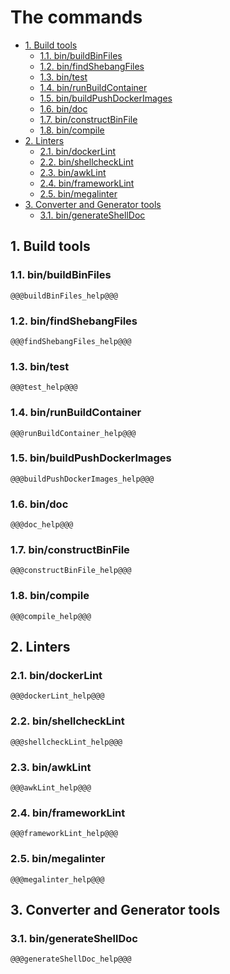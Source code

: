 # The commands

- [1. Build tools](#1-build-tools)
  - [1.1. bin/buildBinFiles](#11-binbuildbinfiles)
  - [1.2. bin/findShebangFiles](#12-binfindshebangfiles)
  - [1.3. bin/test](#13-bintest)
  - [1.4. bin/runBuildContainer](#14-binrunbuildcontainer)
  - [1.5. bin/buildPushDockerImages](#15-binbuildpushdockerimages)
  - [1.6. bin/doc](#16-bindoc)
  - [1.7. bin/constructBinFile](#17-binconstructbinfile)
  - [1.8. bin/compile](#18-bincompile)
- [2. Linters](#2-linters)
  - [2.1. bin/dockerLint](#21-bindockerlint)
  - [2.2. bin/shellcheckLint](#22-binshellchecklint)
  - [2.3. bin/awkLint](#23-binawklint)
  - [2.4. bin/frameworkLint](#24-binframeworklint)
  - [2.5. bin/megalinter](#25-binmegalinter)
- [3. Converter and Generator tools](#3-converter-and-generator-tools)
  - [3.1. bin/generateShellDoc](#31-bingenerateshelldoc)

## 1. Build tools

### 1.1. bin/buildBinFiles

```text
@@@buildBinFiles_help@@@
```

### 1.2. bin/findShebangFiles

```text
@@@findShebangFiles_help@@@
```

### 1.3. bin/test

```text
@@@test_help@@@
```

### 1.4. bin/runBuildContainer

```text
@@@runBuildContainer_help@@@
```

### 1.5. bin/buildPushDockerImages

```text
@@@buildPushDockerImages_help@@@
```

### 1.6. bin/doc

```text
@@@doc_help@@@
```

### 1.7. bin/constructBinFile

```text
@@@constructBinFile_help@@@
```

### 1.8. bin/compile

```text
@@@compile_help@@@
```

## 2. Linters

### 2.1. bin/dockerLint

```text
@@@dockerLint_help@@@
```

### 2.2. bin/shellcheckLint

```text
@@@shellcheckLint_help@@@
```

### 2.3. bin/awkLint

```text
@@@awkLint_help@@@
```

### 2.4. bin/frameworkLint

```text
@@@frameworkLint_help@@@
```

### 2.5. bin/megalinter

```text
@@@megalinter_help@@@
```

## 3. Converter and Generator tools

### 3.1. bin/generateShellDoc

```text
@@@generateShellDoc_help@@@
```
